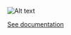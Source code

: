 ![Alt text](https://www.dropbox.com/s/5015yiasxecsu4c/Screenshot%202017-09-22%2012.05.31.png?raw=1)

[See documentation](https://mrhenry.github.io/orakel-styleguide/)

